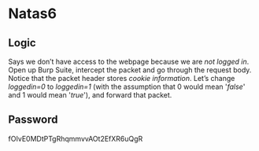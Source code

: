 # Natas6

## Logic
Says we don’t have access to the webpage because we are *not logged in*. Open up Burp Suite, intercept the packet and go through the request body. Notice that the packet header stores *cookie information*. Let’s change *loggedin=0* to *loggedin=1* (with the assumption that 0 would mean '*false*' and 1 would mean '*true*'), and forward that packet.

## Password
fOIvE0MDtPTgRhqmmvvAOt2EfXR6uQgR
